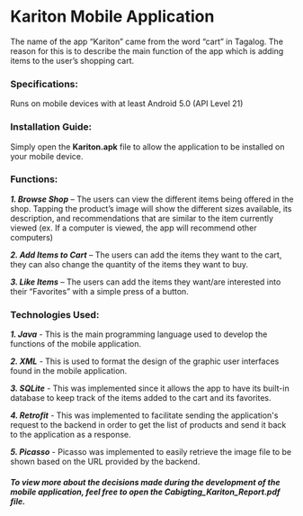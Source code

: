 # Kariton Mobile Application

The name of the app “Kariton” came from the word “cart” in Tagalog. The reason for this is to describe the main function of the app which is adding items to the user’s shopping cart.

### Specifications:

Runs on mobile devices with at least Android 5.0 (API Level 21)

### Installation Guide:

Simply open the **Kariton.apk** file to allow the application to be installed on your mobile device.

### Functions:

***1.	Browse Shop*** – The users can view the different items being offered in the shop. Tapping the product’s image will show the different sizes available, its description, and recommendations that are similar to the item currently viewed (ex. If a computer is viewed, the app will recommend other computers)

***2.	Add Items to Cart*** – The users can add the items they want to the cart, they can also change the quantity of the items they want to buy.

***3.	Like Items*** – The users can add the items they want/are interested into their “Favorites” with a simple press of a button.

### Technologies Used:

***1. Java*** - This is the main programming language used to develop the functions of the mobile application.

***2. XML*** - This is used to format the design of the graphic user interfaces found in the mobile application.

***3. SQLite*** -	This was implemented since it allows the app to have its built-in database to keep track of the items added to the cart and its favorites.

***4. Retrofit*** -	This was implemented to facilitate sending the application's request to the backend in order to get the list of products and send it back to the application as a response.

***5. Picasso*** -	Picasso was implemented to easily retrieve the image file to be shown based on the URL provided by the backend.

##### To view more about the decisions made during the development of the mobile application, feel free to open the ***Cabigting_Kariton_Report.pdf*** file.

